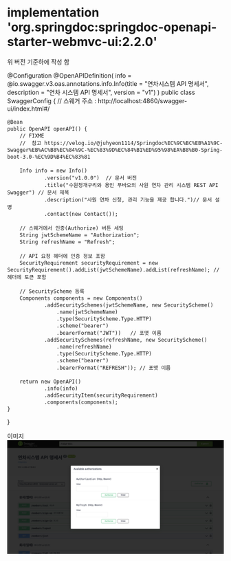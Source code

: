 # implementation 'org.springdoc:springdoc-openapi-starter-webmvc-ui:2.2.0' 
위 버전 기준하에 작성 함 

@Configuration
@OpenAPIDefinition(
        info = @io.swagger.v3.oas.annotations.info.Info(title = "연차시스템 API 명세서",
        description = "연차 시스템 API 명세서", version = "v1")
)
public class SwaggerConfig {
    // 스웨거 주소 : http://localhost:4860/swagger-ui/index.html#/

    @Bean
    public OpenAPI openAPI() {
        // FIXME
        //  참고 https://velog.io/@juhyeon1114/Springdoc%EC%9C%BC%EB%A1%9C-Swagger%EB%AC%B8%EC%84%9C-%EC%83%9D%EC%84%B1%ED%95%98%EA%B8%B0-Spring-boot-3.0-%EC%9D%B4%EC%83%81

        Info info = new Info()
                .version("v1.0.0")  // 문서 버전
                .title("수원청개구리와 용인 푸바오의 사원 연차 관리 시스템 REST API Swagger") // 문서 제목
                .description("사원 연차 신청, 관리 기능을 제공 합니다.")// 문서 설명
                .contact(new Contact());

        // 스웨거에서 인증(Authorize) 버튼 세팅
        String jwtSchemeName = "Authorization";
        String refreshName = "Refresh";

        // API 요청 헤더에 인증 정보 포함
        SecurityRequirement securityRequirement = new SecurityRequirement().addList(jwtSchemeName).addList(refreshName); // 헤더에 토큰 포함

        // SecurityScheme 등록
        Components components = new Components()
                .addSecuritySchemes(jwtSchemeName, new SecurityScheme()
                    .name(jwtSchemeName)
                    .type(SecurityScheme.Type.HTTP)
                    .scheme("bearer")
                    .bearerFormat("JWT"))   // 포맷 이름 
                .addSecuritySchemes(refreshName, new SecurityScheme()
                    .name(refreshName)
                    .type(SecurityScheme.Type.HTTP)
                    .scheme("bearer")
                    .bearerFormat("REFRESH")); // 포맷 이름 

        return new OpenAPI()
                .info(info)
                .addSecurityItem(securityRequirement)
                .components(components);
    }

}

이미지 
![Alt text](image-1.png)
